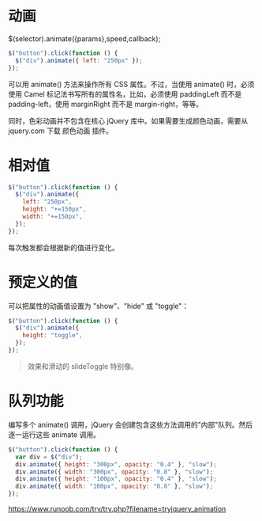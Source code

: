 # 动画

$(selector).animate({params},speed,callback);

```js
$("button").click(function () {
  $("div").animate({ left: "250px" });
});
```

可以用 animate() 方法来操作所有 CSS 属性。不过，当使用 animate() 时，必须使用 Camel 标记法书写所有的属性名，比如，必须使用 paddingLeft 而不是 padding-left，使用 marginRight 而不是 margin-right，等等。

同时，色彩动画并不包含在核心 jQuery 库中。如果需要生成颜色动画，需要从 jquery.com 下载 颜色动画 插件。

# 相对值

```js
$("button").click(function () {
  $("div").animate({
    left: "250px",
    height: "+=150px",
    width: "+=150px",
  });
});
```

每次触发都会根据新的值进行变化。

# 预定义的值

可以把属性的动画值设置为 "show"、"hide" 或 "toggle"：

```js
$("button").click(function () {
  $("div").animate({
    height: "toggle",
  });
});
```

> 效果和滑动的 slideToggle 特别像。

# 队列功能

编写多个 animate() 调用，jQuery 会创建包含这些方法调用的"内部"队列。然后逐一运行这些 animate 调用。

```js
$("button").click(function () {
  var div = $("div");
  div.animate({ height: "300px", opacity: "0.4" }, "slow");
  div.animate({ width: "300px", opacity: "0.8" }, "slow");
  div.animate({ height: "100px", opacity: "0.4" }, "slow");
  div.animate({ width: "100px", opacity: "0.8" }, "slow");
});
```

https://www.runoob.com/try/try.php?filename=tryjquery_animation
